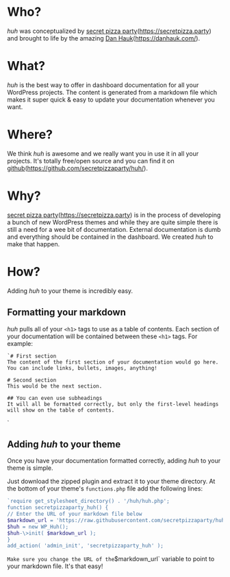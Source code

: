 # Who?
_huh_ was conceptualized by [secret pizza party]()(https://secretpizza.party) and brought to life by the amazing [Dan Hauk]()(https://danhauk.com/).

# What?
_huh_ is the best way to offer in dashboard documentation for all your WordPress projects. The content is generated from a markdown file which makes it super quick & easy to update your documentation whenever you want.

# Where?
We think _huh_ is awesome and we really want you in use it in all your projects. It's totally free/open source and you can find it on [github]()(https://github.com/secretpizzaparty/huh/). 

# Why?
[secret pizza party]()(https://secretpizza.party) is in the process of developing a bunch of new WordPress themes and while they are quite simple there is still a need for a wee bit of documentation. External documentation is dumb and everything should be contained in the dashboard. We created _huh_ to make that happen.

# How?
Adding _huh_ to your theme is incredibly easy.

## Formatting your markdown
_huh_ pulls all of your `<h1>` tags to use as a table of contents. Each section of your documentation will be contained between these `<h1>` tags. For example:

```
`# First section
The content of the first section of your documentation would go here. You can include links, bullets, images, anything!

# Second section
This would be the next section.

## You can even use subheadings
It will all be formatted correctly, but only the first-level headings will show on the table of contents.
```
`
## Adding _huh_ to your theme
Once you have your documentation formatted correctly, adding _huh_ to your theme is simple.

Just download the zipped plugin and extract it to your theme directory. At the bottom of your theme's `functions.php` file add the following lines:

``` php
`require get_stylesheet_directory() . '/huh/huh.php';
function secretpizzaparty_huh() {
// Enter the URL of your markdown file below
$markdown_url = 'https://raw.githubusercontent.com/secretpizzaparty/huh/master/README.md';
$huh = new WP_Huh();
$huh-\>init( $markdown_url );
}
add_action( 'admin_init', 'secretpizzaparty_huh' );
```
`
Make sure you change the URL of the `$markdown_url` variable to point to your markdown file. It's that easy!

